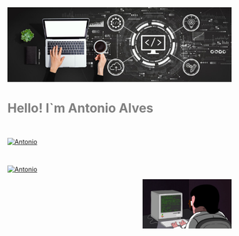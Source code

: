 <div align="center">
<img src="./image/notebook.jpg">
</div>
<h1 style="color:grey;">
Hello! I`m Antonio Alves
</h1>
<br>

[![Antonio](https://github-readme-stats.vercel.app/api?username=AntonioAlvesFilho&theme=dark&fault&show_icons=true)](https://github.com/AntonioAlvesFilho/)

<br>

[![Antonio](https://github-readme-stats.vercel.app/api/top-langs/?username=AntonioAlvesFilho&hide=html&layout=compact=true&theme=dark)](https://github.com/AntonioAlvesFilho/)

<img src="./image/prog.gif" width=200 align=right>